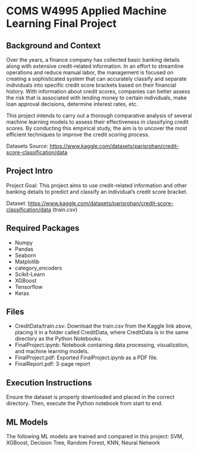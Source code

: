 # COMS W4995 Applied Machine Learning Final Project

## Background and Context
Over the years, a finance company has collected basic banking details along with extensive credit-related information. In an effort to streamline operations and reduce manual labor, the management is focused on creating a sophisticated system that can accurately classify and separate individuals into specific credit score brackets based on their financial history. With information about credit scores, companies can better assess the risk that is associated with lending money to certain individuals, make loan approval decisions, determine interest rates, etc.

This project intends to carry out a thorough comparative analysis of several machine learning models to assess their effectiveness in classifying credit scores. By conducting this empirical study, the aim is to uncover the most efficient techniques to improve the credit scoring process. 

Datasets
Source: https://www.kaggle.com/datasets/parisrohan/credit-score-classification/data 

## Project Intro
Project Goal: This project aims to use credit-related information and other banking details to predict and classify an individual’s credit score bracket.

Dataset: https://www.kaggle.com/datasets/parisrohan/credit-score-classification/data (train.csv)

## Required Packages
- Numpy
- Pandas
- Seaborn
- Matplotlib
- category_encoders
- Scikit-Learn
- XGBoost
- Tensorflow
- Keras

## Files
- CreditData/train.csv: Download the train.csv from the Kaggle link above, placing it in a folder called CreditData, where CreditData is in the same directory as the Python Notebooks.
- FinalProject.ipynb: Notebook containing data processing, visualization, and machine learning models.
- FinalProject.pdf: Exported FinalProject.ipynb as a PDF file.
- FinalReport.pdf: 3-page report 

## Execution Instructions
Ensure the dataset is properly downloaded and placed in the correct directory. Then, execute the Python notebook from start to end. 

## ML Models
The following ML models are trained and compared in this project: SVM, XGBoost, Decision Tree, Random Forest, KNN, Neural Network
